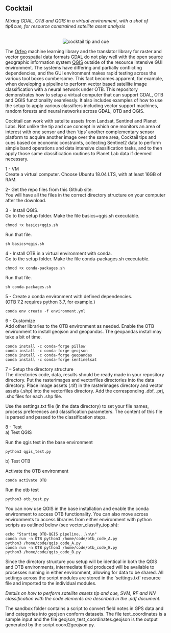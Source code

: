 ## Cocktail 

<i> Mixing GDAL, OTB and QGIS in a virtual environment, with a shot of tip&cue, for resource constrained satellite asset analysis </i>
<br><br>

<p align="center">
  <img src="https://github.com/realtechsupport/cocktail/blob/main/imgs/tip+cue3.png?raw=true" alt="cocktail tip and cue"/>
</p>



The [Orfeo](https://www.orfeo-toolbox.org/tag/machine-learning/) machine learning library and the translator library for raster and vector geospatial data formats [GDAL](https://gdal.org/) do not play well with the open source geographic information system [QGIS](https://qgis.org) outside of the resource intensive GUI environment.
The systems have differing and partially conflicting dependencies, and the GUI environment makes rapid testing across the various tool boxes cumbersome.
This fact becomes apparent, for example, when developing a pipeline to perform vector based satellite image classification with a neural network under OTB.
This repository demonstrates how to setup a virtual computer that can support GDAL, OTB and QGIS functionality seamlessly. It also includes examples of how to use the setup to apply various classifiers including vector support machines, random forests and neural networks across GDAL, OTB and QGIS.

Cocktail can work with satelite assets from Landsat, Sentinel and Planet Labs. Not unlike the tip and cue concept in which one monitors an area of interest with one sensor and then ‘tips’ another complementary sensor platform to acquire another image over the same area, Cocktail tips and cues based on economic constraints, collecting Sentinel2 data to perform simple band operations and data intensive classification tasks, and to then apply those same classification routines to Planet Lab data if deemed necessary.

1 - VM <br>
Create a virtual computer. Choose Ubuntu 18.04 LTS, with at least 16GB of RAM. <br>

2- Get the repo files from this Github site. <br>
You will have all the files in the correct directory structure on your computer after the download. <br>

3 - Install QGIS. <br>
Go to the setup folder. Make the file basics+qgis.sh executable.<br>

  	chmod +x basics+qgis.sh
	
Run that file. <br>

  	sh basics+qgis.sh

4 - Install OTB in a virtual environment with conda. <br>
Go to the setup folder. Make the file conda-packages.sh executable. <br>

  	chmod +x conda-packages.sh
	
Run that file. <br>

  	sh conda-packages.sh
	
5 - Create a conda environment with defined dependencies.<br>
(OTB 7.2 requires python 3.7, for example.)

	conda env create -f environment.yml
	

6 - Customize <br>
Add other libraries to the OTB environment as needed. Enable the OTB environment to install geojson and geopandas. The geopandas install may take a bit of time. <br>

	conda install -c conda-forge pillow
	conda install -c conda-forge geojson
	conda install -c conda-forge geopandas
	conda install -c conda-forge sentinelsat

	
7 – Setup the directory structure <br>
The directories code, data, results should be ready made in your repository directory.
Put the rasterimages and vectorfiles directories into the data directory. Place image assets (.tif) in the
rasterimages directory and vector assets (.shp) into the vectorfiles directory. Add the
corresponding .dbf, .prj, .shx files for each .shp file.

Use the settings.txt file (in the data directory) to set your file names, process preferences and classification parameters. The content of this file is parsed and passed to the classification steps.

  
8 - Test<br>
a) Test QGIS

Run the qgis test in the base environment <br>

  	python3 qgis_test.py
	

b) Test OTB

Activate the OTB environment <br>

  	conda activate OTB
	
Run the otb test <br>

  	python3 otb_test.py
  
You can now use QGIS in the base installation and enable the conda environment to access OTB functionality. 
You can also move across environments to access libraries from either environment with python scripts as outlined below (see vector_classify_top.sh): <br>

  	echo "Starting OTB-QGIS pipeline...\n\n" 
  	conda run -n OTB python3 /home/code/otb_code_A.py 
  	python3 /home/code/qgis_code_A.py 
  	conda run -n OTB python3 /home/code/otb_code_B.py 
  	python3 /home/code/qgis_code_B.py 
	 
	 
Since the directory structure you setup will be identical in both the QGIS and OTB environments, intermediate filed produced will be available to processes running in either environment, allowing for data to be shared. All settings across the script modules are stored in the 'settings.txt' resource file and imported to the individual modules.

<i>Details on how to perform satellite assets tip and cue, SVM, RF and NN classification with the code elements are described in the .pdf document.</i>

The sandbox folder contains a script to convert field notes in GPS data and land categories into geojson conform datasets. The file text_coordinates is a sample input and the file geojson_test_coordinates.geojson is the output generated by the script coord2geojson.py.

